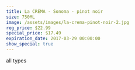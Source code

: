 ```yaml
---
title: La CREMA - Sonoma - pinot noir
size: 750ML
image: /assets/images/la-crema-pinot-noir-2.jpg
reg_price: $22.99
special_price: $17.49
expiration_date: 2017-03-29 00:00:00
show_special: true
---
```



all types